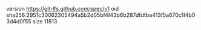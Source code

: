 version https://git-lfs.github.com/spec/v1
oid sha256:2951c30062305494a5b2d05bf4f43b6b287dfdfba413f5a670c1f4b03d4d0f55
size 11813
